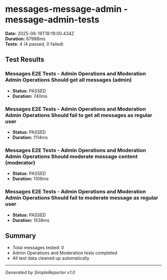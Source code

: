 # messages-message-admin - message-admin-tests

**Date:** 2025-06-19T18:19:00.434Z  
**Duration:** 67988ms  
**Tests:** 4 (4 passed, 0 failed)

## Test Results


### Messages E2E Tests - Admin Operations and Moderation Admin Operations Should get all messages (admin)
- **Status:** PASSED
- **Duration:** 740ms



### Messages E2E Tests - Admin Operations and Moderation Admin Operations Should fail to get all messages as regular user
- **Status:** PASSED
- **Duration:** 1114ms



### Messages E2E Tests - Admin Operations and Moderation Admin Operations Should moderate message content (moderator)
- **Status:** PASSED
- **Duration:** 1109ms



### Messages E2E Tests - Admin Operations and Moderation Admin Operations Should fail to moderate message as regular user
- **Status:** PASSED
- **Duration:** 1538ms



## Summary

- Total messages tested: 0
- Admin Operations and Moderation tests completed
- All test data cleaned up automatically

---
*Generated by SimpleReporter v1.0*
